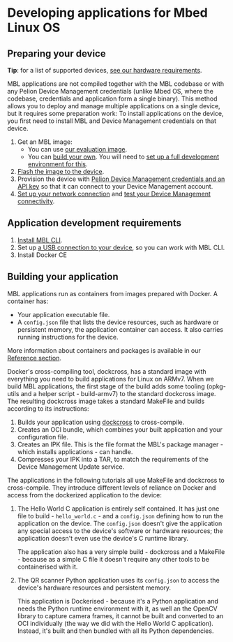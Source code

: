 # Developing applications for Mbed Linux OS

<!--needs an intro paragraph-->

## Preparing your device

<span class="tips">**Tip**: for a list of supported devices, [see our hardware requirements]().</span>

MBL applications are not compiled together with the MBL codebase or with any Pelion Device Management credentials (unlike Mbed OS, where the codebase, credentials and application form a single binary). This method allows you to deploy and manage multiple applications on a single device, but it requires some preparation work: To install applications on the device, you first need to install MBL and Device Management credentials on that device.

1. Get an MBL image:
    * You can use [our evaluation image]().
    * You can [build your own](). You will need to [set up a full development environment for this]().
1. [Flash the image to the device]().
1. Provision the device with [Pelion Device Management credentials and an API key]() so that it can connect to your Device Management account.
1. [Set up your network connection]() and [test your Device Management connectivity]().

## Application development requirements

1. [Install MBL CLI]().
1. Set up [a USB connection to your device](), so you can work with MBL CLI.
1. Install Docker CE<!--or any docker? is CE only important if you're building the image itself?-->

## Building your application

MBL applications run as containers from images prepared with Docker. A container has:

* Your application executable file.
* A `config.json` file that lists the device resources, such as hardware or persistent memory, the application container can access. It also carries running instructions for the device. <!--does it also tell the device how to run the application? the "process" bit?-->

<span class="tips">More information about containers and packages is available in our [Reference section]().</span>

Docker's cross-compiling tool, dockcross, has a standard image with everything you need to build applications for Linux on ARMv7. When we build MBL applications, the first stage of the build adds some tooling (opkg-utils and a helper script - build-armv7) to the standard dockcross image. The resulting dockcross image takes a standard MakeFile and builds according to its instructions:

1. Builds your application using [dockcross](https://github.com/dockcross/dockcross) to cross-compile.<!--do they have to use dockcross, or do we just happen to always use it?-->
1. Creates an OCI bundle, which combines your built application and your configuration file.<!--that's still with dockcross, right? That's why they have to use it?-->
1. Creates an IPK file. This is the file format the MBL's package manager - which installs applications - can handle.<!--we use opkg-utils for that, and I think those scripts are *in* the image... are they?-->
1. Compresses your IPK into a TAR, to match the requirements of the Device Management Update service.

The applications in the following tutorials all use MakeFile and dockcross to cross-compile. They introduce different levels of reliance on Docker and access from the dockerized application to the device:

1. The Hello World C application is entirely self contained. It has just one file to build - `hello_world.c` - and a `config.json` defining how to run the application on the device. The `config.json` doesn't give the application any special access to the device's software or hardware resources; the application doesn't even use the device's C runtime library.

    The application also has a very simple build - dockcross and a MakeFile - because as a simple C file it doesn't require any other tools to be containerised with it.
    
1. The QR scanner Python application uses its `config.json` to access the device's hardware resources and persistent memory.

    This application is Dockerised - because it's a Python application and needs the Python runtime environment with it, as well an the OpenCV library to capture camera frames, it cannot be built and converted to an OCI individually (the way we did with the Hello World C application). Instead, it's built and then bundled with all its Python dependencies.
